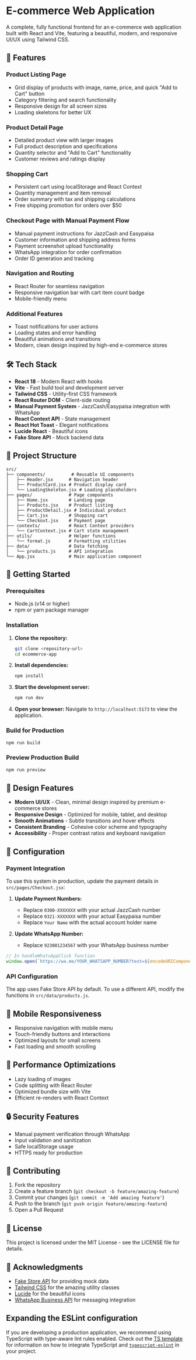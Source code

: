 # E-commerce Web Application

A complete, fully functional frontend for an e-commerce web application built with React and Vite, featuring a beautiful, modern, and responsive UI/UX using Tailwind CSS.

## 🚀 Features

### Product Listing Page
- Grid display of products with image, name, price, and quick "Add to Cart" button
- Category filtering and search functionality
- Responsive design for all screen sizes
- Loading skeletons for better UX

### Product Detail Page
- Detailed product view with larger images
- Full product description and specifications
- Quantity selector and "Add to Cart" functionality
- Customer reviews and ratings display

### Shopping Cart
- Persistent cart using localStorage and React Context
- Quantity management and item removal
- Order summary with tax and shipping calculations
- Free shipping promotion for orders over $50

### Checkout Page with Manual Payment Flow
- Manual payment instructions for JazzCash and Easypaisa
- Customer information and shipping address forms
- Payment screenshot upload functionality
- WhatsApp integration for order confirmation
- Order ID generation and tracking

### Navigation and Routing
- React Router for seamless navigation
- Responsive navigation bar with cart item count badge
- Mobile-friendly menu

### Additional Features
- Toast notifications for user actions
- Loading states and error handling
- Beautiful animations and transitions
- Modern, clean design inspired by high-end e-commerce stores

## 🛠️ Tech Stack

- **React 18** - Modern React with hooks
- **Vite** - Fast build tool and development server
- **Tailwind CSS** - Utility-first CSS framework
- **React Router DOM** - Client-side routing
- **Manual Payment System** - JazzCash/Easypaisa integration with WhatsApp
- **React Context API** - State management
- **React Hot Toast** - Elegant notifications
- **Lucide React** - Beautiful icons
- **Fake Store API** - Mock backend data

## 📁 Project Structure

```
src/
├── components/          # Reusable UI components
│   ├── Header.jsx      # Navigation header
│   ├── ProductCard.jsx # Product display card
│   └── LoadingSkeleton.jsx # Loading placeholders
├── pages/              # Page components
│   ├── Home.jsx        # Landing page
│   ├── Products.jsx    # Product listing
│   ├── ProductDetail.jsx # Individual product
│   ├── Cart.jsx        # Shopping cart
│   └── Checkout.jsx    # Payment page
├── contexts/           # React Context providers
│   └── CartContext.jsx # Cart state management
├── utils/              # Helper functions
│   └── format.js       # Formatting utilities
├── data/               # Data fetching
│   └── products.js     # API integration
└── App.jsx             # Main application component
```

## 🚀 Getting Started

### Prerequisites
- Node.js (v14 or higher)
- npm or yarn package manager

### Installation

1. **Clone the repository:**
   ```bash
   git clone <repository-url>
   cd ecommerce-app
   ```

2. **Install dependencies:**
   ```bash
   npm install
   ```

3. **Start the development server:**
   ```bash
   npm run dev
   ```

4. **Open your browser:**
   Navigate to `http://localhost:5173` to view the application.

### Build for Production

```bash
npm run build
```

### Preview Production Build

```bash
npm run preview
```

## 🎨 Design Features

- **Modern UI/UX** - Clean, minimal design inspired by premium e-commerce stores
- **Responsive Design** - Optimized for mobile, tablet, and desktop
- **Smooth Animations** - Subtle transitions and hover effects
- **Consistent Branding** - Cohesive color scheme and typography
- **Accessibility** - Proper contrast ratios and keyboard navigation

## 🔧 Configuration

### Payment Integration
To use this system in production, update the payment details in `src/pages/Checkout.jsx`:

1. **Update Payment Numbers:**
   - Replace `0300-XXXXXXX` with your actual JazzCash number
   - Replace `0321-XXXXXXX` with your actual Easypaisa number
   - Replace `Your Name` with the actual account holder name

2. **Update WhatsApp Number:**
   - Replace `923001234567` with your WhatsApp business number

```javascript
// In handleWhatsAppClick function
window.open(`https://wa.me/YOUR_WHATSAPP_NUMBER?text=${encodeURIComponent(message)}`, '_blank');
```

### API Configuration
The app uses Fake Store API by default. To use a different API, modify the functions in `src/data/products.js`.

## 📱 Mobile Responsiveness

- Responsive navigation with mobile menu
- Touch-friendly buttons and interactions
- Optimized layouts for small screens
- Fast loading and smooth scrolling

## 🎯 Performance Optimizations

- Lazy loading of images
- Code splitting with React Router
- Optimized bundle size with Vite
- Efficient re-renders with React Context

## 🔒 Security Features

- Manual payment verification through WhatsApp
- Input validation and sanitization
- Safe localStorage usage
- HTTPS ready for production

## 🤝 Contributing

1. Fork the repository
2. Create a feature branch (`git checkout -b feature/amazing-feature`)
3. Commit your changes (`git commit -m 'Add amazing feature'`)
4. Push to the branch (`git push origin feature/amazing-feature`)
5. Open a Pull Request

## 📄 License

This project is licensed under the MIT License - see the LICENSE file for details.

## 🙏 Acknowledgments

- [Fake Store API](https://fakestoreapi.com/) for providing mock data
- [Tailwind CSS](https://tailwindcss.com/) for the amazing utility classes
- [Lucide](https://lucide.dev/) for the beautiful icons
- [WhatsApp Business API](https://developers.facebook.com/docs/whatsapp) for messaging integration

## Expanding the ESLint configuration

If you are developing a production application, we recommend using TypeScript with type-aware lint rules enabled. Check out the [TS template](https://github.com/vitejs/vite/tree/main/packages/create-vite/template-react-ts) for information on how to integrate TypeScript and [`typescript-eslint`](https://typescript-eslint.io) in your project.
